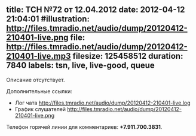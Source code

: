 title: ТСН №72 от 12.04.2012
date: 2012-04-12 21:04:01
#illustration: http://files.tmradio.net/audio/dump/20120412-210401-live.png
file: http://files.tmradio.net/audio/dump/20120412-210401-live.mp3
filesize: 125458512
duration: 7840
labels: tsn, live, live-good, queue
---
Описание отсутствует.

Дополнительные ссылки:

- Лог чата
  http://files.tmradio.net/audio/dump/20120412-210401-live.log
- График слушателей
  http://files.tmradio.net/audio/dump/20120412-210401-live.png

Телефон горячей линии для комментариев: **+7.911.700.3831**.
